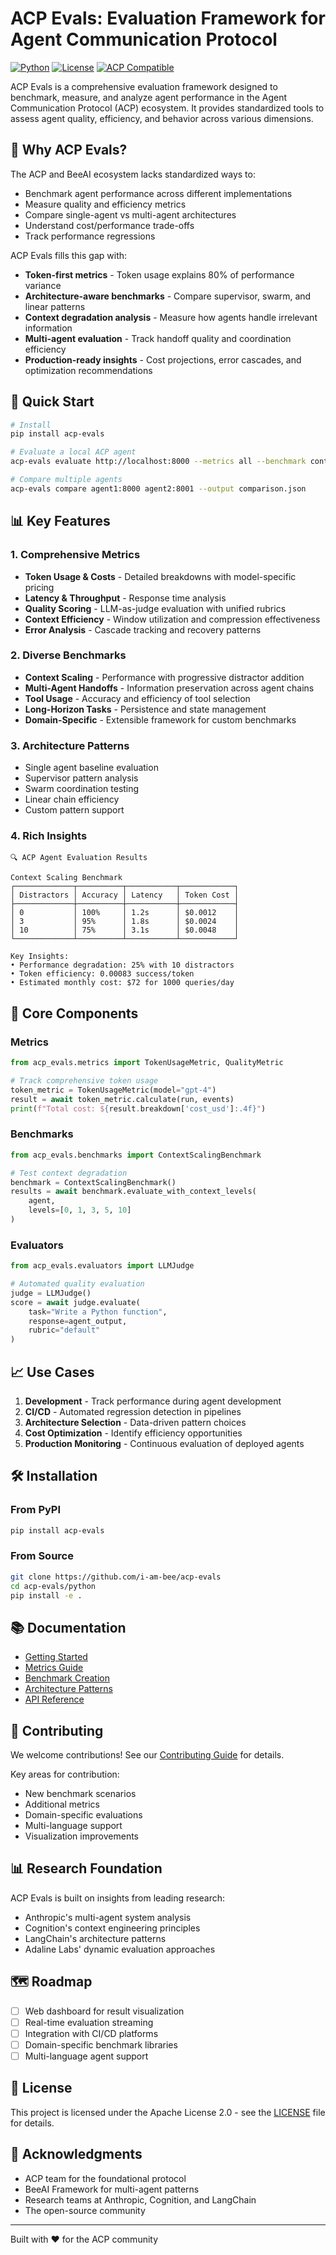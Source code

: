# ACP Evals: Evaluation Framework for Agent Communication Protocol

[![Python](https://img.shields.io/badge/Python-3.11+-blue.svg)](https://www.python.org/)
[![License](https://img.shields.io/badge/License-Apache%202.0-green.svg)](LICENSE)
[![ACP Compatible](https://img.shields.io/badge/ACP-Compatible-purple.svg)](https://github.com/i-am-bee/acp)

ACP Evals is a comprehensive evaluation framework designed to benchmark, measure, and analyze agent performance in the Agent Communication Protocol (ACP) ecosystem. It provides standardized tools to assess agent quality, efficiency, and behavior across various dimensions.

## 🎯 Why ACP Evals?

The ACP and BeeAI ecosystem lacks standardized ways to:
- Benchmark agent performance across different implementations
- Measure quality and efficiency metrics
- Compare single-agent vs multi-agent architectures
- Understand cost/performance trade-offs
- Track performance regressions

ACP Evals fills this gap with:
- **Token-first metrics** - Token usage explains 80% of performance variance
- **Architecture-aware benchmarks** - Compare supervisor, swarm, and linear patterns
- **Context degradation analysis** - Measure how agents handle irrelevant information
- **Multi-agent evaluation** - Track handoff quality and coordination efficiency
- **Production-ready insights** - Cost projections, error cascades, and optimization recommendations

## 🚀 Quick Start

```bash
# Install
pip install acp-evals

# Evaluate a local ACP agent
acp-evals evaluate http://localhost:8000 --metrics all --benchmark context-scaling

# Compare multiple agents
acp-evals compare agent1:8000 agent2:8001 --output comparison.json
```

## 📊 Key Features

### 1. Comprehensive Metrics
- **Token Usage & Costs** - Detailed breakdowns with model-specific pricing
- **Latency & Throughput** - Response time analysis
- **Quality Scoring** - LLM-as-judge evaluation with unified rubrics
- **Context Efficiency** - Window utilization and compression effectiveness
- **Error Analysis** - Cascade tracking and recovery patterns

### 2. Diverse Benchmarks
- **Context Scaling** - Performance with progressive distractor addition
- **Multi-Agent Handoffs** - Information preservation across agent chains
- **Tool Usage** - Accuracy and efficiency of tool selection
- **Long-Horizon Tasks** - Persistence and state management
- **Domain-Specific** - Extensible framework for custom benchmarks

### 3. Architecture Patterns
- Single agent baseline evaluation
- Supervisor pattern analysis
- Swarm coordination testing
- Linear chain efficiency
- Custom pattern support

### 4. Rich Insights
```
🔍 ACP Agent Evaluation Results

Context Scaling Benchmark
┌─────────────┬──────────┬───────────┬────────────┐
│ Distractors │ Accuracy │ Latency   │ Token Cost │
├─────────────┼──────────┼───────────┼────────────┤
│ 0           │ 100%     │ 1.2s      │ $0.0012    │
│ 3           │ 95%      │ 1.8s      │ $0.0024    │
│ 10          │ 75%      │ 3.1s      │ $0.0048    │
└─────────────┴──────────┴───────────┴────────────┘

Key Insights:
• Performance degradation: 25% with 10 distractors
• Token efficiency: 0.00083 success/token
• Estimated monthly cost: $72 for 1000 queries/day
```

## 🔧 Core Components

### Metrics
```python
from acp_evals.metrics import TokenUsageMetric, QualityMetric

# Track comprehensive token usage
token_metric = TokenUsageMetric(model="gpt-4")
result = await token_metric.calculate(run, events)
print(f"Total cost: ${result.breakdown['cost_usd']:.4f}")
```

### Benchmarks
```python
from acp_evals.benchmarks import ContextScalingBenchmark

# Test context degradation
benchmark = ContextScalingBenchmark()
results = await benchmark.evaluate_with_context_levels(
    agent, 
    levels=[0, 1, 3, 5, 10]
)
```

### Evaluators
```python
from acp_evals.evaluators import LLMJudge

# Automated quality evaluation
judge = LLMJudge()
score = await judge.evaluate(
    task="Write a Python function",
    response=agent_output,
    rubric="default"
)
```

## 📈 Use Cases

1. **Development** - Track performance during agent development
2. **CI/CD** - Automated regression detection in pipelines
3. **Architecture Selection** - Data-driven pattern choices
4. **Cost Optimization** - Identify efficiency opportunities
5. **Production Monitoring** - Continuous evaluation of deployed agents

## 🛠️ Installation

### From PyPI
```bash
pip install acp-evals
```

### From Source
```bash
git clone https://github.com/i-am-bee/acp-evals
cd acp-evals/python
pip install -e .
```

## 📚 Documentation

- [Getting Started](docs/getting-started.md)
- [Metrics Guide](docs/metrics.md)
- [Benchmark Creation](docs/benchmarks.md)
- [Architecture Patterns](docs/patterns.md)
- [API Reference](docs/api.md)

## 🤝 Contributing

We welcome contributions! See our [Contributing Guide](CONTRIBUTING.md) for details.

Key areas for contribution:
- New benchmark scenarios
- Additional metrics
- Domain-specific evaluations
- Multi-language support
- Visualization improvements

## 📊 Research Foundation

ACP Evals is built on insights from leading research:
- Anthropic's multi-agent system analysis
- Cognition's context engineering principles
- LangChain's architecture patterns
- Adaline Labs' dynamic evaluation approaches

## 🗺️ Roadmap

- [ ] Web dashboard for result visualization
- [ ] Real-time evaluation streaming
- [ ] Integration with CI/CD platforms
- [ ] Domain-specific benchmark libraries
- [ ] Multi-language agent support

## 📄 License

This project is licensed under the Apache License 2.0 - see the [LICENSE](LICENSE) file for details.

## 🙏 Acknowledgments

- ACP team for the foundational protocol
- BeeAI Framework for multi-agent patterns
- Research teams at Anthropic, Cognition, and LangChain
- The open-source community

---

Built with ❤️ for the ACP community